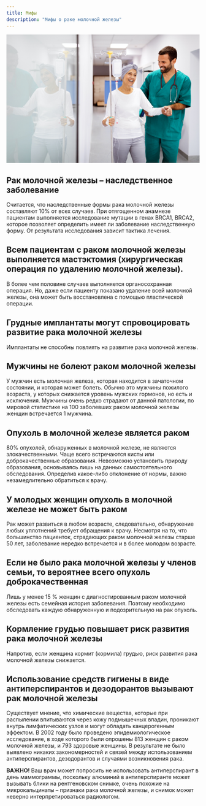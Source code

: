 ```yaml
---
title: Мифы
description: "Мифы о раке молочной железы"
---
```


![Мифы о раке груди](./woman-with-cancer-during-chemotherapy-recovering-f-C5QNFSS.jpg)

## Рак молочной железы – наследственное заболевание

Считается, что наследственные формы рака молочной железы составляют 10% от всех случаев. При отягощенном анамнезе пациентам выполняется исследование мутации в генах BRCA1, BRCA2, которое позволяет определить имеет ли заболевание наследственную форму. От результата исследования зависит тактика лечения.

## Всем пациентам с раком молочной железы выполняется мастэктомия (хирургическая операция по удалению молочной железы).

В более чем половине случаев выполняется органосохранная операция. Но, даже если пациенту показано удаление всей молочной железы, она может быть восстановлена с помощью пластической операции.

## Грудные имплантаты могут спровоцировать развитие рака молочной железы

Имплантаты не способны повлиять на развитие рака молочной железы.

## Мужчины не болеют раком молочной железы

У мужчин есть молочная железа, которая находится в зачаточном состоянии, и которая может болеть. Обычно это мужчины пожилого возраста, у которых снижается уровень мужских гормонов, но есть и исключения. Мужчины очень редко страдают от данной патологии, по мировой статистике на 100 заболевших раком молочной железы женщин встречается 1 мужчина.

## Опухоль в молочной железе является раком

80% опухолей, обнаруженных в молочной железе, не являются злокачественными. Чаще всего встречаются кисты или доброкачественные образования. Невозможно установить природу образования, основываясь лишь на данных самостоятельного обследования. Определив какое-либо отклонение от нормы, важно незамедлительно обратиться к врачу.

## У молодых женщин опухоль в молочной железе не может быть раком

Рак может развиться в любом возрасте, следовательно, обнаружение любых уплотнений требует обращения к врачу. Несмотря на то, что большинство пациенток, страдающих раком молочной железы старше 50 лет, заболевание нередко встречается и в более молодом возрасте.

## Если не было рака молочной железы у членов семьи, то вероятнее всего опухоль доброкачественная

Лишь у менее 15 % женщин с диагностированным раком молочной железы есть семейная история заболевания. Поэтому необходимо обследовать каждую обнаруженную и подозрительную на рак опухоль.

## Кормление грудью повышает риск развития рака молочной железы

Напротив, если женщина кормит (кормила) грудью, риск развития рака молочной железы снижается.

## Использование средств гигиены в виде антиперспирантов и дезодорантов вызывают рак молочной железы

Существует мнение, что химические вещества, которые при распылении впитываются через кожу подмышечных впадин, проникают внутрь лимфатических узлов и могут обладать канцерогенным эффектом. В 2002 году было проведено эпидемиологическое исследование, в ходе которого были опрошены 813 женщин с раком молочной железы, и 793 здоровые женщины. В результате не было выявлено никаких закономерностей и связей между использованием антиперспирантов, дезодорантов и случаями возникновения рака.

**ВАЖНО!** Ваш врач может попросить не использовать антиперспирант в день маммограммы, поскольку алюминий в антиперспиранте может вызывать блики на рентгеновском снимке, очень похожие на микрокальцинаты – признаки рака молочной железы, и снимок может неверно интерпретироваться радиологом.
